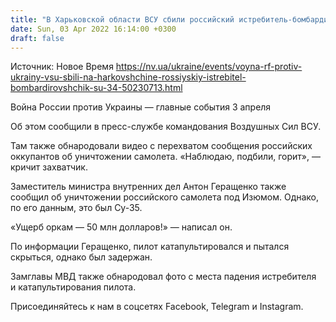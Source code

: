 ```yaml
---
title: "В Харьковской области ВСУ сбили российский истребитель-бомбардировщик Су-34 — видео"
date: Sun, 03 Apr 2022 16:14:00 +0300
draft: false
---
```

Источник: Новое Время https://nv.ua/ukraine/events/voyna-rf-protiv-ukrainy-vsu-sbili-na-harkovshchine-rossiyskiy-istrebitel-bombardirovshchik-su-34-50230713.html


Война России против Украины — главные события 3 апреля

Об этом сообщили в пресс-службе командования Воздушных Сил ВСУ.

Там также обнародовали видео с перехватом сообщения российских оккупантов об уничтожении самолета. «Наблюдаю, подбили, горит», — кричит захватчик.

Заместитель министра внутренних дел Антон Геращенко также сообщил об уничтожении российского самолета под Изюмом. Однако, по его данным, это был Су-35.

«Ущерб оркам — 50 млн долларов!» — написал он.

По информации Геращенко, пилот катапультировался и пытался скрыться, однако был задержан.

Замглавы МВД также обнародовал фото с места падения истребителя и катапультирования пилота.

Присоединяйтесь к нам в соцсетях Facebook, Telegram и Instagram.
